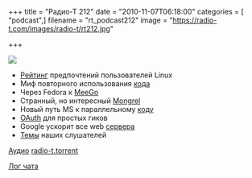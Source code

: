 +++
title = "Радио-Т 212"
date = "2010-11-07T06:18:00"
categories = [ "podcast",]
filename = "rt_podcast212"
image = "https://radio-t.com/images/radio-t/rt212.jpg"

+++

![](https://radio-t.com/images/radio-t/rt212.jpg)

- [Рейтинг](http://www.opennet.ru/opennews/art.shtml?num=28492) предпочтений пользователей Linux
- Миф повторного использования [кода](http://agile.dzone.com/news/reuse-myth-can-you-afford)
- Через Fedora к [MeeGo](http://www.opennet.ru/opennews/art.shtml?num=28449)
- Странный, но интересный [Mongrel](http://codeutopia.net/blog/2010/10/28/bored-of-apachelighthttpdetc-try-mongrel2/)
- Новый путь MS к параллельному [коду](http://www.i-programmer.info/news/89-net/1510-microsofts-new-way-with-parallel-code.html)
- [OAuth](http://thinkvitamin.com/code/introduction-to-oauth/) для простых гиков
- Google ускорит все web [сервера](http://www.readwriteweb.com/archives/googles_obsession_with_speed_comes_to_the_web_serv.php)
- [Темы](/p/2010/11/02/prep-212/) наших слушателей

[Аудио](https://archive.rucast.net/radio-t/media/rt_podcast212.mp3)
[radio-t.torrent](http://www.radio-t.com/torrents/rt_podcast212.mp3.torrent)

[Лог чата](http://chat.radio-t.com/logs/radio-t-212.html)
<audio src="https://archive.rucast.net/radio-t/media/rt_podcast212.mp3" preload="none"></audio>
